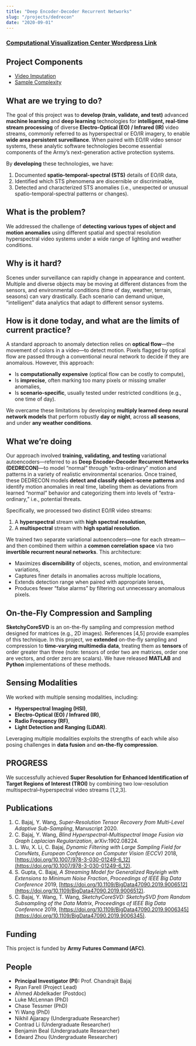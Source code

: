 ```yaml
---
title: "Deep Encoder-Decoder Recurrent Networks"
slug: "/projects/dedrecon"
date: "2020-09-01"
---
```


### [Computational Visualization Center Wordpress Link](https://cvcweb.oden.utexas.edu/cvcwp/projects/dedrecon/)

## Project Components

- [Video Imputation](../video-imputation)
- [Sample Complexity](../sample-complexity)

## What are we trying to do?

The goal of this project was to **develop (train, validate, and test)** advanced **machine learning** and **deep learning** technologies for **intelligent, real-time stream processing** of diverse **Electro-Optical (EO) / Infrared (IR)** video streams, commonly referred to as hyperspectral or EO/IR imagery, to enable **wide area persistent surveillance**. When paired with EO/IR video sensor systems, these analytic software technologies become essential components of the Army’s next-generation active protection systems.

By **developing** these technologies, we have:

1. Documented **spatio-temporal-spectral (STS)** details of EO/IR data,
2. Identified which STS phenomena are discernible or discriminable,
3. Detected and characterized STS anomalies (i.e., unexpected or unusual spatio-temporal-spectral patterns or changes).

## What is the problem?

We addressed the challenge of **detecting various types of object and motion anomalies** using different spatial and spectral resolution hyperspectral video systems under a wide range of lighting and weather conditions.

## Why is it hard?

Scenes under surveillance can rapidly change in appearance and content. Multiple and diverse objects may be moving at different distances from the sensors, and environmental conditions (time of day, weather, terrain, seasons) can vary drastically. Each scenario can demand unique, “intelligent” data analytics that adapt to different sensor systems.

## How is it done today, and what are the limits of current practice?

A standard approach to anomaly detection relies on **optical flow**—the movement of colors in a video—to detect motion. Pixels flagged by optical flow are passed through a conventional neural network to decide if they are anomalous. However, this approach:

- Is **computationally expensive** (optical flow can be costly to compute),
- Is **imprecise**, often marking too many pixels or missing smaller anomalies,
- Is **scenario-specific**, usually tested under restricted conditions (e.g., one time of day).

We overcame these limitations by developing **multiply learned deep neural network models** that perform robustly **day or night**, across **all seasons**, and under **any weather conditions**.

## What we’re doing

Our approach involved **training, validating, and testing** variational autoencoders—referred to as **Deep Encoder-Decoder Recurrent Networks (DEDRECON)**—to model “normal” through “extra-ordinary” motion and patterns in a variety of realistic environmental scenarios. Once trained, these DEDRECON models **detect and classify object-scene patterns** and identify motion anomalies in real time, labeling them as deviations from learned “normal” behavior and categorizing them into levels of “extra-ordinary,” i.e., potential threats.

Specifically, we processed two distinct EO/IR video streams:

1. A **hyperspectral** stream with **high spectral resolution**,
2. A **multispectral** stream with **high spatial resolution**.

We trained two separate variational autoencoders—one for each stream—and then combined them within a **common correlation space** via two **invertible recurrent neural networks**. This architecture:

- Maximizes **discernibility** of objects, scenes, motion, and environmental variations,
- Captures finer details in anomalies across multiple locations,
- Extends detection range when paired with appropriate lenses,
- Produces fewer “false alarms” by filtering out unnecessary anomalous pixels.

## On-the-Fly Compression and Sampling

**SketchyCoreSVD** is an on-the-fly sampling and compression method designed for matrices (e.g., 2D images). References [4,5] provide examples of this technique. In this project, we **extended** on-the-fly sampling and compression to **time-varying multimedia data**, treating them as **tensors** of order greater than three (note: tensors of order two are matrices, order one are vectors, and order zero are scalars). We have released **MATLAB** and **Python** implementations of these methods.

## Sensing Modalities

We worked with multiple sensing modalities, including:

- **Hyperspectral Imaging (HSI)**,
- **Electro-Optical (EO) / Infrared (IR)**,
- **Radio Frequency (RF)**,
- **Light Detection and Ranging (LiDAR)**.

Leveraging multiple modalities exploits the strengths of each while also posing challenges in **data fusion** and **on-the-fly compression**.

## PROGRESS

We successfully achieved **Super Resolution for Enhanced Identification of Target Regions of Interest (TROI)** by combining two low-resolution multispectral–hyperspectral video streams [1,2,3].

## Publications

1. C. Bajaj, Y. Wang, _Super-Resolution Tensor Recovery from Multi-Level Adaptive Sub-Sampling_, Manuscript 2020.
2. C. Bajaj, Y. Wang, _Blind Hyperspectral-Multispectral Image Fusion via Graph Laplacian Regularization_, arXiv:1902.08224.
3. L. Wu, X. Li, C. Bajaj, _Dynamic Filtering with Large Sampling Field for ConvNets_, _European Conference on Computer Vision (ECCV)_ 2018, [https://doi.org/10.1007/978-3-030-01249-6_12](https://doi.org/10.1007/978-3-030-01249-6_12).
4. S. Gupta, C. Bajaj, _A Streaming Model for Generalized Rayleigh with Extensions to Minimum Noise Fraction_, _Proceedings of IEEE Big Data Conference_ 2019, [https://doi.org/10.1109/BigData47090.2019.9006512](https://doi.org/10.1109/BigData47090.2019.9006512).
5. C. Bajaj, Y. Wang, T. Wang, _SketchyCoreSVD: SketchySVD from Random Subsampling of the Data Matrix_, _Proceedings of IEEE Big Data Conference_ 2019, [https://doi.org/10.1109/BigData47090.2019.9006345](https://doi.org/10.1109/BigData47090.2019.9006345).

## Funding

This project is funded by **Army Futures Command (AFC)**.

## People

- **Principal Investigator (PI):** Prof. Chandrajit Bajaj
- Ryan Farell (Project Lead)
- Ahmed Abdelkader (Postdoc)
- Luke McLennan (PhD)
- Chase Tessmer (PhD)
- Yi Wang (PhD)
- Nikhil Ajjarapy (Undergraduate Researcher)
- Contrad Li (Undergraduate Researcher)
- Benjamin Beal (Undergraduate Researcher)
- Edward Zhou (Undergraduate Researcher)
